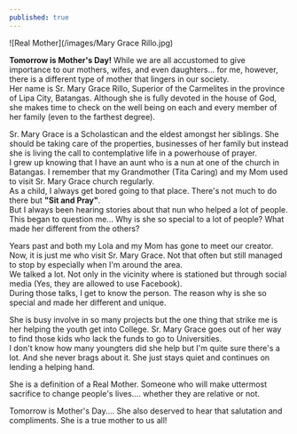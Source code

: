 ```yaml
---
published: true
---
```

![Real Mother](/images/Mary Grace Rillo.jpg)

**Tomorrow is Mother's Day!** While we are all accustomed to give importance to our mothers, wifes, and even daughters... for me, however, there is a different type of mother that lingers in our society.   
Her name is Sr. Mary Grace Rillo, Superior of the Carmelites in the province of Lipa City, Batangas. Although she is fully devoted in the house of God, she makes time to check on the well being on each and every member of her family (even to the farthest degree). 

Sr. Mary Grace is a Scholastican and the eldest amongst her siblings. She should be taking care of the properties, businesses of her family but instead she is living the call to contemplative life in a powerhouse of prayer.   
I grew up knowing that I have an aunt who is a nun at one of the church in Batangas. I remember that my Grandmother (Tita Caring) and my Mom used to visit Sr. Mary Grace church regularly.   
As a child, I always get bored going to that place. There's not much to do there but **"Sit and Pray"**.   
But I always been hearing stories about that nun who helped a lot of people. This began to question me... Why is she so special to a lot of people? What made her different from the others?

Years past and both my Lola and my Mom has gone to meet our creator. Now, it is just me who visit Sr. Mary Grace. Not that often but still managed to stop by especially when I'm around the area.   
We talked a lot. Not only in the vicinity where is stationed but through social media (Yes, they are allowed to use Facebook).   
During those talks, I get to know the person. The reason why is she so special and made her different and unique. 

She is busy involve in so many projects but the one thing that strike me is her helping the youth get into College. Sr. Mary Grace goes out of her way to find those kids who lack the funds to go to Universities.   
I don't know how many youngters did she help but I'm quite sure there's a lot. And she never brags about it. She just stays quiet and continues on lending a helping hand.

She is a definition of a Real Mother. Someone who will make uttermost sacrifice to change people's lives.... whether they are relative or not.

Tomorrow is Mother's Day.... She also deserved to hear that salutation and compliments. She is a true mother to us all!

